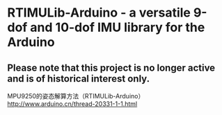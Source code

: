 # RTIMULib-Arduino - a versatile 9-dof and 10-dof IMU library for the Arduino

## Please note that this project is no longer active and is of historical interest only.


MPU9250的姿态解算方法（RTIMULib-Arduino） 
http://www.arduino.cn/thread-20331-1-1.html
